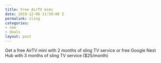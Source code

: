 ```yaml
---
title: Free AirTV mimi
date: 2019-12-06 11:59:00 Z
permalink: sling
categories:
- new
- deals
layout: post
---
```


Get a free AirTV mini with 2 months of sling TV service or free Google Nest Hub with 3 months of sling TV service ($25/month)